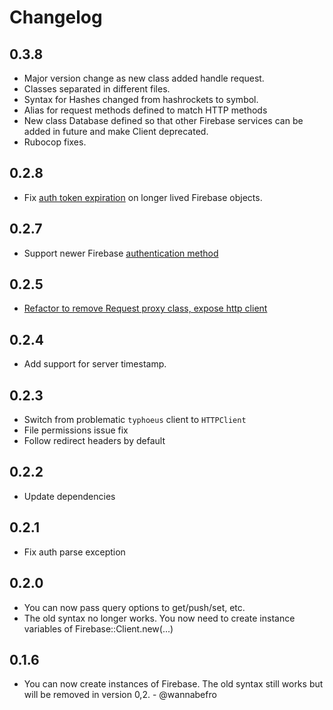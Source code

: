 # Changelog

## 0.3.8
* Major version change as new class added handle request.
* Classes separated in different files.
* Syntax for Hashes changed from hashrockets to symbol.
* Alias for request methods defined to match HTTP methods
* New class Database defined so that other Firebase services can be added in future and make Client deprecated.
* Rubocop fixes.

## 0.2.8

* Fix [auth token expiration](https://github.com/oscardelben/firebase-ruby/pull/84) on longer lived Firebase objects.

## 0.2.7

* Support newer Firebase [authentication method](https://github.com/oscardelben/firebase-ruby/pull/81)

## 0.2.5

* [Refactor to remove Request proxy class, expose http client](https://github.com/oscardelben/firebase-ruby/commit/138b1e1461ff33da506b0d7992b42e3544be9cf1)

## 0.2.4

* Add support for server timestamp.

## 0.2.3

* Switch from problematic `typhoeus` client to `HTTPClient`
* File permissions issue fix
* Follow redirect headers by default

## 0.2.2

* Update dependencies

## 0.2.1

* Fix auth parse exception

## 0.2.0

* You can now pass query options to get/push/set, etc.
* The old syntax no longer works. You now need to create instance variables of Firebase::Client.new(...)

## 0.1.6

* You can now create instances of Firebase. The old syntax still works but will be removed in version 0,2. - @wannabefro
